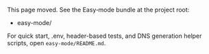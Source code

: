 This page moved. See the Easy‑mode bundle at the project root:

- easy-mode/

For quick start, .env, header-based tests, and DNS generation helper scripts, open `easy-mode/README.md`.
